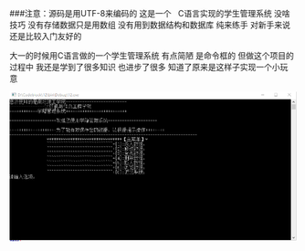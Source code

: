 ###注意：源码是用UTF-8来编码的
这是一个   C语言实现的学生管理系统 没啥技巧 没有存储数据只是用数组 没有用到数据结构和数据库 纯来练手 对新手来说还是比较入门友好的

大一的时候用C语言做的一个学生管理系统 有点简陋 是命令框的 但做这个项目的过程中 我还是学到了很多知识 也进步了很多 知道了原来是这样子实现一个小玩意 


![界面](https://github.com/jjc123/C-/blob/master/image/image.png?raw=true)
